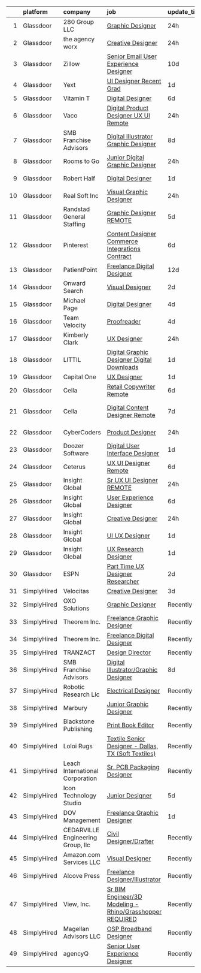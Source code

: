 

|    | platform    | company                           | job                                                                                                                                                                                                                                                                                                                                                                                                                                                                                                                                                                                                                                                                                                                                                                                                                                                                                                                                                                                                                                                                                                                                                                                                                                                                                                                                                                                                | update_time   | location            |
|---:|:------------|:----------------------------------|:---------------------------------------------------------------------------------------------------------------------------------------------------------------------------------------------------------------------------------------------------------------------------------------------------------------------------------------------------------------------------------------------------------------------------------------------------------------------------------------------------------------------------------------------------------------------------------------------------------------------------------------------------------------------------------------------------------------------------------------------------------------------------------------------------------------------------------------------------------------------------------------------------------------------------------------------------------------------------------------------------------------------------------------------------------------------------------------------------------------------------------------------------------------------------------------------------------------------------------------------------------------------------------------------------------------------------------------------------------------------------------------------------|:--------------|:--------------------|
|  1 | Glassdoor   | 280 Group LLC                     | [Graphic Designer](https://www.glassdoor.com/partner/jobListing.htm?pos=110&ao=1110586&s=58&guid=00000181f654a865ab304f856c3aebfd&src=GD_JOB_AD&t=SR&vt=w&ea=1&cs=1_fb0e0ce8&cb=1657695152781&jobListingId=1008000486432&cpc=AC285F3A3ECA6BB0&jrtk=3-0-1g7r59a9fjrq7801-1g7r59aa1ghpq800-8e0ca34653e8e05b--6NYlbfkN0A96WIVUs5SSd1e5sdPWOjBiMJz3fk-GTbl_X95fEr7N7_O7gG7yYqATSY5E6jF4LOAu-d1G5vqmQK5-aVG4tOej9c_eEuMuqH8C1GeeNW2KtJSJ31b6MoFFw5KM710vWFGSjvXW7I3OG-OwT4mnPnLIfvWCjlnumDR2ayBGhUSESBLxX0cWl5Bz0cpK3t8G0XEar7lKK9S4v_dzwvJSQk5GCVyVAIQoncK_-biBRPqdjZXzenTXA71Tm9q1HNWW9lqQjhGAq6NWUJCpXwaw21pHZDN4W4Yuir7MmNbyO9-cxIAmOKjUHUSz8ccHVqjZ1lqjTc7KgFnv_jB_66An83ZXNOLiCLD_XQsXE54uvTRKqGgb7RBzlbvkPAk0wlCfdw_oODX-PR5SJGkxPqigQ_ZzisXQpYNjZ91oDkvtjxBT4MaNlNT8sczuu0uBssXcl-t47_59ias3gf-dRSIl-bu7G3BLT6vzWHCmkcWKcVxixpW_2YBMfXN_9h7QDwDWM0%3D)                                                                                                                                                                                                                                                                                                                                                                                                                                                                                                                                          | 24h           | Remote              |
|  2 | Glassdoor   | the agency worx                   | [Creative Designer](https://www.glassdoor.com/partner/jobListing.htm?pos=125&ao=1110586&s=58&guid=00000181f654a865ab304f856c3aebfd&src=GD_JOB_AD&t=SR&vt=w&ea=1&cs=1_79908e38&cb=1657695152783&jobListingId=1007999979667&cpc=AC285F3A3ECA6BB0&jrtk=3-0-1g7r59a9fjrq7801-1g7r59aa1ghpq800-63945e7974dcb0bf--6NYlbfkN0CNOKpjDIEH11s39GTuUki_mvxNbnX5BtDlH5CMrheAnKze_5JrwQ4joDkGUDohP_RybvKQguCwO2bzn207p_14mbiHcywFIa1HWF2UP0_3f5Zk975uTAq5uCVwflsu_JCSQSKbiQ7a0xIZd76aSwml-WNW-2GZAACyMpIWDnwBr8SUJBdJ9gJtZ6GRC9VA3ztO7J7_PUqS2V4MNz7gk7AmccMRQZiTXt2hQE9UEXPR9Rd8ON-1Vw0q6vwTol8iAjqTDGIKvyjPuzG_EfaPsDgmQioKF-fdqNsgWSYfd9dCpT74rgxU8rlayFaEsBipLsaoizwfLbv34SCAmSecbjFcBKQW0_IIHfE1WMHYETP3oH8tCifaAiTMohrCxy9ZJKL926djgvjzYmr9rlc8DPmCcPIp1LGu44lNfKE9v5gsqzjATrear1FXjJQe2SvRKAIj2fygxt5Sfr45I7klinpnUDm-0AXcR3FneDXGDzgm3RT_ZCcgSrRpSc6ob7ciXU8%3D)                                                                                                                                                                                                                                                                                                                                                                                                                                                                                                                                         | 24h           | Remote              |
|  3 | Glassdoor   | Zillow                            | [Senior Email User Experience Designer](https://www.glassdoor.com/partner/jobListing.htm?pos=107&ao=1110586&s=58&guid=00000181f654a865ab304f856c3aebfd&src=GD_JOB_AD&t=SR&vt=w&cs=1_93d78507&cb=1657695152781&jobListingId=1007979080441&cpc=44CD5376B8534B8F&jrtk=3-0-1g7r59a9fjrq7801-1g7r59aa1ghpq800-ba3f6750aa802f40--6NYlbfkN0ANMurRYyPEXg08u6OamUd1Mvhk-zhFSGYIZgoJR86UvQ_x0FKK8TrZZD49G3rLjS8wGhoHT0q0CqvbX6QAQEN4MtrEmjxtYnKI2eXuq5uYOiMfEzs1iWRevnYpRBE0eg4n-FptEwYvGw4WNjKsDNbJeURgG-8-UVYC0dgHNQ4U7m0WApx3FbBGPeHI8OCbi7dWZRB6s06W2W2C44XK5w3RHC8aEf-NZy_sTjGRLeErsEWUjG9858IuZMAnFr73y6Agv2y7B2ynDu_yKrQM_h_tW9RQt-4gRc-qD1pjahDiTHXgaJs_WaadC_lHLSoPZnBBGObATSWUxGwQNq6Y7_DrTKSG58xk5dmE2b7LNezsSmaUbgOZJU-IUWiyv05w3QKeNhkgGFhNclkHUSOxZHChw2TrSUDmZD76UUgG7vP40kK6lHtW0ikhIjLqswqs-Om8UoA8W1O3XzYYt8cwzM9pqCTa-qaZxTD1dEgq6MkKYPYB1cvqVym0pUp-2krLL-ZMeo4A1QVPlyKMCbzVNUesNpqOiHUda4yg8GKdPPhY6KdA5hAeE22mp7gnqxnfqsW7ubbpJN9Ld9AQIOsUHtu3gcxRl4k5Xp0Bm7z5P81a5rHuS5xHQ-uy8_pZ94vRj2a2vpyIBT2MVxBjHS63abxEiQO2qDbBbeMgBvkMlJnUhTLLXWYSDr2Hf3bWViIq4ab9l90mbps4USdyRVdrVdm1JDnRbtp6BPQNjtXptTJ4I4L3QIArNp0woASlSC5212fZxgzEjXMXIz83dehu5qA2BKAcnXPAiRjBdkWGffQzAUOARnfTRAsJIS3VmkhWJzgjgVKz7RoFFRir4NiSsDUPjk_Zn7to8FQ7UX4G4yjw3Q7nL8t042OGcpSvLP98q6cMUITeBOqudA%3D%3D)                                                                                                            | 10d           | Remote              |
|  4 | Glassdoor   | Yext                              | [UI Designer  Recent Grad](https://www.glassdoor.com/partner/jobListing.htm?pos=129&ao=1136043&s=58&guid=00000181f654a865ab304f856c3aebfd&src=GD_JOB_AD&t=SR&vt=w&ea=1&cs=1_f5b026b7&cb=1657695152783&jobListingId=1007997778368&jrtk=3-0-1g7r59a9fjrq7801-1g7r59aa1ghpq800-a0e3c238307e8cd0-)                                                                                                                                                                                                                                                                                                                                                                                                                                                                                                                                                                                                                                                                                                                                                                                                                                                                                                                                                                                                                                                                                                     | 1d            | Washington, DC      |
|  5 | Glassdoor   | Vitamin T                         | [Digital Designer](https://www.glassdoor.com/partner/jobListing.htm?pos=112&ao=1110586&s=58&guid=00000181f654a865ab304f856c3aebfd&src=GD_JOB_AD&t=SR&vt=w&cs=1_6656f9c3&cb=1657695152781&jobListingId=1007988105834&cpc=7F6F94E2229B3AB5&jrtk=3-0-1g7r59a9fjrq7801-1g7r59aa1ghpq800-d18b897defb9bc20--6NYlbfkN0DMrcEu7yrtATojKJA7cEzGQ3FdRGWLh0CZQInL4ECGI6k5tN82kdM0cJmh4vC7GghezKk5m2JYmPve7fndKvJj3p1JGYJu3XmaJPEkqoeOCeitshuhieIdh4Ojb2neMV6Oe7_MHG-BY5XiSihBHsAxb9HzJTDGubyCarDoUJPvlBpdwU0X0mq-Mjj9O6aCQI06rYmSfZCshAO4kgtdOYJ7rcbiYBOvDWIFnYwpkKC4m-LtN-XvIKP3WgR2CbWttMOijJooVCRAwuBrVIdGlaCJqZJ5Yy-89eoxSRVzzILyA4qkGkYzfstoYgVmZFJOE5Pex7i6rRH4fIN8ZR-mlMKlU_5doT2m0UH90SiGeZ6Z9SpGjqGQGYP1L1Flq0ohAH6x5a2nKys5pO_zlskTB_V7po0Kb0d0XqnwpCHPTKektMgkC39CFYAFtB-69mQggc25AUUSFI2Nthhd-Y8adKHJsV3CkVgM790%3D)                                                                                                                                                                                                                                                                                                                                                                                                                                                                                                                                                                               | 6d            | Pacific, MO         |
|  6 | Glassdoor   | Vaco                              | [Digital Product Designer  UX UI               Remote](https://www.glassdoor.com/partner/jobListing.htm?pos=120&ao=1110586&s=58&guid=00000181f654a865ab304f856c3aebfd&src=GD_JOB_AD&t=SR&vt=w&ea=1&cs=1_bd7270da&cb=1657695152783&jobListingId=1008000437813&cpc=FB7E4A1762AE5BEC&jrtk=3-0-1g7r59a9fjrq7801-1g7r59aa1ghpq800-ca74ed257f34cab9--6NYlbfkN0D_sybMACCpf9B-677oK5j6rPldVB6BlrVvFjO_o-GJZbzuF-qh4PxErFUqfUsv_6vk3CpC_0VHOUgqlJgDfDFYZN0fQYnAzoysNR04xEW3VAVUE1hLGBSGlmvYdrKtmFGN_PfYuEKZJ1-_cZQYIgq2NFVQHEiqsTxGySQ4vbaAKc3QtkdnuR22VNXO9885t3GbB3jtuNlEp8oNgfcy4K7uXrVzwOPq-mhDqHxn1ufAs05bDjM39hzXhEzNUn7LnddIH0s5vxTi__JW2bIlIlwXGKe4wrkfY0UrIeWcDwNihcmC8yWebKRgzE57FMwyJJCV8FV0DWVRsTax_E87PxXR3A09bVu4gn7mg-Dx-tFqTdoOuIEeHJeSYUVUrDxYisZYMkeSC3JCOac1K9CxSw-vTYuX9wMUWxx28rbe9Hkbja5bMdXI_wNy0l3hx2oJg4sD88ZCe6V9K5ugJbRiciVI183CabBfFbHJ0PwB1B3o4UNp9rbkoqmAwA4-Mh8juIDcSMQHfdoNj-jQmgi2biTfaQ6YZIUHjbEY_-oyJjNqZA%3D%3D)                                                                                                                                                                                                                                                                                                                                                                                                                                                        | 24h           | New York, NY        |
|  7 | Glassdoor   | SMB Franchise Advisors            | [Digital Illustrator Graphic Designer](https://www.glassdoor.com/partner/jobListing.htm?pos=127&ao=1136043&s=58&guid=00000181f654a865ab304f856c3aebfd&src=GD_JOB_AD&t=SR&vt=w&ea=1&cs=1_32df6b6f&cb=1657695152783&jobListingId=1007982450518&jrtk=3-0-1g7r59a9fjrq7801-1g7r59aa1ghpq800-c5add34959eea285-)                                                                                                                                                                                                                                                                                                                                                                                                                                                                                                                                                                                                                                                                                                                                                                                                                                                                                                                                                                                                                                                                                         | 8d            | Remote              |
|  8 | Glassdoor   | Rooms to Go                       | [Junior Digital Graphic Designer](https://www.glassdoor.com/partner/jobListing.htm?pos=106&ao=1110586&s=58&guid=00000181f654a865ab304f856c3aebfd&src=GD_JOB_AD&t=SR&vt=w&ea=1&cs=1_92e7f66b&cb=1657695152781&jobListingId=1008001148728&cpc=451933188B21919D&jrtk=3-0-1g7r59a9fjrq7801-1g7r59aa1ghpq800-74276c1bbba1a979--6NYlbfkN0DQkrWslipYdAKKBYyyAy12PZe5Qif844XZvzAwxKbcyIRxhdHaqMzJraSVoY3LdvZUnxckYEK1smmjb8RstgBo6vXmKg0YAPBg0DD6VgXZZtpqUR1_Y4DfY0Jt9XSCt80yXKDC09bs5r2Ui2AKEw_yV7HLv_WzlmD7RtLNijOgqK_98xzQPpdxoE6j_KAh4Qm3k9cwETH0wUQzd1u_T3hKnmdwlRB5imQ89UWuqVvN-nUt4QXcFn2bQWuIqjQGGmvGasFrmhdR7ssmkHLDkac4q9x2vRGJBoRCHIc6Nf5-8HegEDgIYcsRAFbEF5qyeA9DEZuflZ8r2DsNtwrar9t434OSORFPxjIu1qOs0bkx6N-r8P2S_X2ai4f7g42jbkwd8R9nmBqc0AUVj7Mm_7uieqtdDCyDMa-hO-19EFRR7tyOG6kpUejBHug6wMttzemU5ciLz1fsoN2muGbC8KVJqjhh9WaDwxLjCLwHS_eY8kIc69topgFu_Vgdt1MHvbRVt6e6EWwZtebXk42VC1VSjMo9hhL-TKIdBTJot-mXqQ%3D%3D)                                                                                                                                                                                                                                                                                                                                                                                                                                                                             | 24h           | Atlanta, GA         |
|  9 | Glassdoor   | Robert Half                       | [Digital Designer](https://www.glassdoor.com/partner/jobListing.htm?pos=115&ao=1110586&s=58&guid=00000181f654a865ab304f856c3aebfd&src=GD_JOB_AD&t=SR&vt=w&ea=1&cs=1_cd6314db&cb=1657695152782&jobListingId=1007998172562&cpc=FAE5E775D180B2FB&jrtk=3-0-1g7r59a9fjrq7801-1g7r59aa1ghpq800-2baf0bc991e560f6--6NYlbfkN0CpzDdaQkua3np5pkmj49lKioZwmwxQ-yx5plwbYmV_M2CLBDBrPEXolPoreWcdI1FLwd0-oB8QnZbWGct1qpybd1L1GD0DUbKFyRmw54GnWI8zFSa2l3tuncJuU2fMaKGFQKcDQ06wpDLhuRUnE0kiS-9HByuNnGqr8jqyfRQETzZtZ9UEwpunXnBXOZqdfUgOIE-Nc4UGg27j8t5nuDMqJSE-gYxpoNcyvcCAb2zNM69LTAGKiJh6a-NA2BSRLmrlStJWzc4X61CGsMzuk4ksMjEXEvTKmRIFnNcMq5qXCSJGe0-ZM2qph3iLnrgTEScefucPOb7jPEbltfyXUoas6BC0clXzCvFXAO1bhtM0tqWp68tTsGApXf12WitWHyFcmCOeXg4295SSRJBfss08lC8eprrFuPHlXlTnWONVWPyJJwOUTWzBredfBjnzPn8P4PMEkxHzKmUC6G9z_g2rEd3jZGPI3td9vx5kNnKvfoaM-rQgduPH3ioBx4bpkgOZdpPiQ-BnrRGnkeOtRZ9dh0qAf6lTkcw7OPrXt44TunfGnnRoQYFnscAHEENgyKg%3D)                                                                                                                                                                                                                                                                                                                                                                                                                                                                          | 1d            | New York, NY        |
| 10 | Glassdoor   | Real Soft  Inc                    | [Visual Graphic Designer](https://www.glassdoor.com/partner/jobListing.htm?pos=122&ao=1110586&s=58&guid=00000181f654a865ab304f856c3aebfd&src=GD_JOB_AD&t=SR&vt=w&ea=1&cs=1_ce09e184&cb=1657695152783&jobListingId=1008000268356&cpc=8795CF9063CD573D&jrtk=3-0-1g7r59a9fjrq7801-1g7r59aa1ghpq800-2eca12689d0d8c62--6NYlbfkN0DiQIiDHDK-hQubne5EGaja-6KWeX3s4TLCkt3ADUaSLMlLPfpfJJ3bm-5w7QVCX0gsVGbtSuHLbGqst7vYZHapw5uerXec6_Ojmcx0m_d51cevJgJWClUyhucjmdH1p4m6n3A4-PWwwI-OXhCGZE6E8SzmLVgWoFO08kc7oHUkDk5Y95UoSzmGtWipJKHOnqJN4_lG70PvR_pKxR3vG7_xPvAwmDa3hEQjJgrUWy5tRk1-NYs5F9CNg2VHnxHINve4fk-xPUOEOhx7S3jHR29rHffpwzzVtYQ5PSOhkkhM99ujsJrKQsPdVagu0W6dyr4zSoG7so7RFawE9oMCIRG838cllvhLW0aDmIPyj86KSv_LyjQCZB9BwxQS-gfDzSsWWFEDYOSY3xSfHI4stm1ds3D0NyWGBd4bRg0pSB6XaEVPIXAUVLRey6xc_0uWv2b2iBuhUFYj1Hh3EEAgMUQOdmxeExRXpgaKLNV1SIgeKfSani3tYpO4zF-D-wdUnBqPdwIIBtomqHqPLje8TW4R)                                                                                                                                                                                                                                                                                                                                                                                                                                                                                                                 | 24h           | Remote              |
| 11 | Glassdoor   | Randstad General Staffing         | [Graphic Designer   REMOTE](https://www.glassdoor.com/partner/jobListing.htm?pos=124&ao=1110586&s=58&guid=00000181f654a865ab304f856c3aebfd&src=GD_JOB_AD&t=SR&vt=w&ea=1&cs=1_7496cbb5&cb=1657695152783&jobListingId=1007990726948&cpc=8795CF9063CD573D&jrtk=3-0-1g7r59a9fjrq7801-1g7r59aa1ghpq800-4705afaf81c910a4--6NYlbfkN0BP0SNj5t90jkfF5SbRhYc-YYyKnIlIACqwosTKYtJiUOPFcGVraBBNH3PqNVaKMlOuVmRJWKrrq4EM2jRhWlKfZxM8eXEywoHlN3U-M2UVWO94To79VdvpioeFj0KoewcVhePBU7vspZEM1G4UbOHc7zykI3Y0lskQjYjoXHr1-1fzniQvjeCbaTnFzzO3sOcbOiwRaD04aiAep6XavB1GseKEgKRHYWkWlC8yclwOInUN9DIucqdgzM_wcBdTLhlG9rEFvYP59BoS_mQz2zPFC1Z3yb4aoerglVGXlQXo3p_lvYGfH2loEzuCBYTk9XTanB2Txv_mWqXVyMmON3ihKwZ_X-rFFUfKNASxxf2ZWwLbac_CLVrkkVspo3HpSugXBEXMYsQ_POUn-vfZPJKfo3HrT-Ldv_cYW_xImKRgGRG5xpTmGyL0zg68944J5vptigLV28WZQSO-WPtGpn6FveLjDEbQ-j_tGiW-jdyDSudjmKyFElxmKZyls2bDFmj_2IyU9Zv-GN8X6RXCyKAtz1cDaSHYbSa12rKim7D5Q9wgEYtecd0rcKWI_KB3GVhE7idF-ZT_1sS32He5rxCkPDIzsYNDH1IRZlBFF_n2SGVNZPohE3vY_g7CfSG1-BBrJTwfUI1TxFE4CisIPeoCOoHtPcLOoLg%3D)                                                                                                                                                                                                                                                                                                                                                                 | 5d            | Remote              |
| 12 | Glassdoor   | Pinterest                         | [Content Designer  Commerce Integrations  Contract ](https://www.glassdoor.com/partner/jobListing.htm?pos=128&ao=1136043&s=58&guid=00000181f654a865ab304f856c3aebfd&src=GD_JOB_AD&t=SR&vt=w&cs=1_d1495463&cb=1657695152783&jobListingId=1007987576663&jrtk=3-0-1g7r59a9fjrq7801-1g7r59aa1ghpq800-fd04889908ee5cf9-)                                                                                                                                                                                                                                                                                                                                                                                                                                                                                                                                                                                                                                                                                                                                                                                                                                                                                                                                                                                                                                                                                | 6d            | Remote              |
| 13 | Glassdoor   | PatientPoint                      | [Freelance Digital Designer](https://www.glassdoor.com/partner/jobListing.htm?pos=130&ao=1136043&s=58&guid=00000181f654a865ab304f856c3aebfd&src=GD_JOB_AD&t=SR&vt=w&cs=1_4cb9fca1&cb=1657695152783&jobListingId=1007972923096&jrtk=3-0-1g7r59a9fjrq7801-1g7r59aa1ghpq800-7a5fcc639f615da7-)                                                                                                                                                                                                                                                                                                                                                                                                                                                                                                                                                                                                                                                                                                                                                                                                                                                                                                                                                                                                                                                                                                        | 12d           | Cincinnati, OH      |
| 14 | Glassdoor   | Onward Search                     | [Visual Designer](https://www.glassdoor.com/partner/jobListing.htm?pos=126&ao=1110586&s=58&guid=00000181f654a865ab304f856c3aebfd&src=GD_JOB_AD&t=SR&vt=w&cs=1_c00e6ac2&cb=1657695152783&jobListingId=1007995311473&cpc=9908D8D4413DBB8A&jrtk=3-0-1g7r59a9fjrq7801-1g7r59aa1ghpq800-38b9acdd6236f852--6NYlbfkN0B7YoEZZ2QAGDyEGGmBPAUWSHc1Mt3sMCn9FehKcWA3w1hdwjpEweHGJ9uPpOtWDZozwnYasDKS1N_w-I_NKOIM43v61_e0RsCDl3Ykwgq7JysSzAceSwhPU8K6ZdKFmZlvhD8LRu0snhN0ou3-3bpmIvOvLkRWcWkwu0-GWaeVPwXcpvI2STlsisavtslHeKMTwxVc5lr1grw3VAgfPoNV8213eb4e289s-gfJqkEMPx1Fj7JPJAfCTbo1C1_4Nb3KTDSJ6_KBHhXsX1P9tgs_teEjI8RXVePXsE6c9_2n78d0H-yLEOuF7LIJPvBG9deX4Z7ARk0Uf0CzHc_qsfdCQzLZZSecIi236oFNgNpdb2p1cowxZKW61YG4vkoOgx38QgwjOWF4vAW5SKzOdBP3RmsXMHUEfSoy--94sLFdhTvkyYBBQv010GWQnAMZQcwiD6Ge1AUtH2YVPgPgVtDYiQrwWyOGmqlWEMIc9OwEjLy2RCHMWPjG_BTrmtjAZcrnrfntLwF88wk8t1fRwCZZJ8d8B_uZSU6AdalFI5EHyF-LvMrTN1jye6VGFhYC6yLD18qK6WiNQz2jfBtSI8uD2rczxh98R7IVbSOjgSw4lL1y-tKsozI7_jxAcKuVs8V88VpvsighwT1hLH-q6YCoI7kbGZiBJ7bEe3fZZLKBNZ5aBgIKX6CQ8Z40dZpaYa9c1a_SFC5ayFFnsphiMKURobcun5xSof05Xt0fROP6MI2mItKo01O5iPklx0WsE6ijG-LdH6PMLc35Cjz-7rfgLnSW003xoZW1OMVkFXhGq-GmBWzSFv31czbRai7EtdB9ub2Sx-TXbY0kYUd3qK8eedqoaZu0MGr8vpEiE71fEdzyOMv55X1j2U0QqUyKDh29HHXAKRrLEPUF15Y9yeDI6xtbxZ3IAkaJPEV24bshvFnVv62hI7GDiS3k5dAqSE_vt0PFsrEuXpNwC6QVO-uGFEUTbeFgGRWBa4JaCDyDxA%3D%3D)                                  | 2d            | Seattle, WA         |
| 15 | Glassdoor   | Michael Page                      | [Digital Designer](https://www.glassdoor.com/partner/jobListing.htm?pos=123&ao=1110586&s=58&guid=00000181f654a865ab304f856c3aebfd&src=GD_JOB_AD&t=SR&vt=w&cs=1_fdc04913&cb=1657695152783&jobListingId=1007992242194&cpc=654405A9B1E0A9F5&jrtk=3-0-1g7r59a9fjrq7801-1g7r59aa1ghpq800-19d2ae5fb35eb8e5--6NYlbfkN0BR3ykMnr3Vw97HK5IC0i9Uo32NXohanwqRY-CI8z69bhgeevNMD5Qwspc8okAYAwYcozSXfxhRX_6g8wuE7aW1dyTLuYBRFHX_tQKztX8VNKiSF3l3f83_Ox6ATH12cFdHCKKeegfegUr0id173u3UUARMhypZnSUHsaOEFSrRwMRwn3EbV7nkZ2ye7GOCip8frvw-o6Im-UwxhLmC5gkOeNSLp-w75wffZ9k4VF_tOxPVlowlXFvYGraj33cv59dug3OEQwJsM2rH2jO2knNGi7w_kdyQ_NumrxR5DJk9DhyB_STIwrnJjaJ-jukt9IBucqP5ZJ7vtBgaVY76TW0D55QwD53D__op7yqIugkN_ZNzqEc2OGmjpN-Gr-QGGgtdLQWdb9RPlFzReslLQQygQfGu7XJC5COU8OhOpAe-Q-YWVTi7FktgPG4jErAz-JOlYmlGiuTIPWd1BJdfr2LNWSxgMm2Av4WEPLlzfn1dyQv0sCMN87KHYkTlgBPphWt7JdyG_FMrJ0hHDyeEVNd53PE62gGDQQ-v7LXuLQzGbsPYWHuESjMUP5ONZXabqJVrb5cd1HR8DMA2Y0HA8gPRZXhFxkNFeQs3HMWptQFanmUW7bv7gsjJ8Hi8Dg4TsQLlgVuVkJqFw9PD-0R8ez8oyofvEnV_7eXUkhlqZID3_SP_vrw8H5EcBJTbm2Wn6yFpE4uEQsYAEyiZHUL_uYI9eKXxAZpn9fcZJXAayAj45kTxDpLPMjMB9EIxI4FFT4BooHi0F0KfwC-3Je4g90pVWIco38aWh1j6l-sXWi5nLZ3uqLUs3Es05NL_ado9f1h-YReTHkSLROYkO6BJ8F9gLVAueIrAoKhtwo2WP9rolorqFTCXMcbBidOL7Pw0uOjiNwqmVyTLtPX8OEMvuKpThPX0iwt9l8W1AnK35TJ8F57e5tJLZnQ0TzaVwHSbW31C1KPAOGRxq8lVHV3BgXdRXnpIg6_IFve4VP7p4T4FSof4Tkpz2rX9tzjiK_BT0c-w4knQAc4b9g%3D%3D) | 4d            | New York, NY        |
| 16 | Glassdoor   | Team Velocity                     | [Proofreader](https://www.glassdoor.com/partner/jobListing.htm?pos=103&ao=1110586&s=58&guid=00000181f654a865ab304f856c3aebfd&src=GD_JOB_AD&t=SR&vt=w&ea=1&cs=1_53af796f&cb=1657695152780&jobListingId=1007993389675&cpc=8795CF9063CD573D&jrtk=3-0-1g7r59a9fjrq7801-1g7r59aa1ghpq800-809c51214d13a0b1--6NYlbfkN0BmIoKocX2EPZz2-LnVx7uj6CrWseJC8UJJqrhDAcGvGfTUz-81S-AEmN6GfX3PFfr7bJ4j5-hUC4xr7eaU-VB48PeJ6-Y6YzZVufYJlY6SnM82KonuKK3JxL58WUmntpuRHc4WORWTQvoqeH8Ii3rYLd8_Xj2RzeXD5Bdn2mDZGGQZ-TM9_Rs3nQy_TwhRe7nVqSlDhqbeSzMc10Atbz6VTA8kUQoouiGHnAIN8HCSGCZfFr7nQt2yeDwHb4zfeKmpiD5g294tSTV2PUlv3ZtoX4cafsVIoOyTaDKK2Eukzxn0KgpuKsOvMum8HaQGJ98Dh3W6t7Gfon5Ak7fU2G4Cvw-lm4PdPJfz9sXFSQJ5mSQ6VFluD5Fafl47qh4GBLAIlJbaFpdxYX5II5dtoyPq30dUmukqF-RJ3Z2t6ouuogDLuxly7nCbvypvCuQxYv6FJyBBZqnuZNDoeRsPgdZZlMZFytgbet0DCDKzdXPRug%3D%3D)                                                                                                                                                                                                                                                                                                                                                                                                                                                                                                                                                                 | 4d            | Remote              |
| 17 | Glassdoor   | Kimberly Clark                    | [UX Designer](https://www.glassdoor.com/partner/jobListing.htm?pos=104&ao=1110586&s=58&guid=00000181f654a865ab304f856c3aebfd&src=GD_JOB_AD&t=SR&vt=w&ea=1&cs=1_e1575f67&cb=1657695152781&jobListingId=1008000689139&cpc=87A0A889578C8297&jrtk=3-0-1g7r59a9fjrq7801-1g7r59aa1ghpq800-6940c3b835ef9c13--6NYlbfkN0ARyD88zZa8G4fZaD6jLAgXtQ8K-B7dWBWCK8oXQKVaKig_6nzqbLjwMGuvQzHRYlOUcSn1scKefGxQpEG5-nCaBd6cLVZW_rTnRdNNgBJQXv5XPN9_UiIHwNcVR5BRuRj-AufwsFa1GHKvjFLik9hTgwSCJJyzjRqUL93YX1UvnIK54z9edYv2l1FDD5h421xWI8lInGtKbLlhunlvF1Ak5vFX0DEWWb-OecIwNbS4SbhaQYT5s3rqqMN9w5Zg_Ndjdmox91AYTsLucwmAJegYENqC7bhd-4levbeC5-oAWwA_o-1uOdgOgMaiMbJiYmYZJkdqK6DYfFy2tIj8780nOxtCqURzwX1OV5jjl_IrzThFowUPjpZYZL10hmWwGp3dkb1coJy-R6Iy0f6ZOV3H2JGsRqSG3YOkP9QQq9FCgetkd-IPc9aJiuiVauJkWuMBLwq_Va5iq20C1k3QDXcok4J9arJdgq-oM7awfod7TsBHLSjbpu5qYJBspmDh-Iq7ZOMM1uBNOQ%3D%3D)                                                                                                                                                                                                                                                                                                                                                                                                                                                                                                                                 | 24h           | Remote              |
| 18 | Glassdoor   | LITTIL                            | [Digital Graphic Designer  Digital Downloads ](https://www.glassdoor.com/partner/jobListing.htm?pos=108&ao=1110586&s=58&guid=00000181f654a865ab304f856c3aebfd&src=GD_JOB_AD&t=SR&vt=w&ea=1&cs=1_38173c6b&cb=1657695152781&jobListingId=1007997785951&cpc=334ABAF5D42DC775&jrtk=3-0-1g7r59a9fjrq7801-1g7r59aa1ghpq800-c6a47114f88b0445--6NYlbfkN0DCOPh4TI5HTrsk0faKMz3ZTXjD7ZvX_l_ZTj8vaDl_1i1hzqshuRERbttGBc0mzWVSNOooXnGevLY4sQg0eXrw5FJOmPkzNWRlOg9ZPYHKwHt8COfdMTswkDvwCMkMh683PWlQwoPLknvIxyludP0dBZ6kxHqcd5CvpL98_n8YDH79m3iZeOW3431jZGkEisPsN04g4diDh3IWUuuMEXnN0jLZDvv5uZcvMFSO7eI5DMjOCMVvqZbTiM3FtlZmWPmkvit6zQuQc8zhdNoIq74VZk3QH8C08nsIgTyxl-q4RoK1jGjPEXBq3KzpoZagGyVC4b-wljWf3C_g9BYbH1Jbf9t7vmssFf8rwdiQNxomlYvTqMOQtdewB84ek8X-S-aB-JVGEw-TRuoeK1ZVWcFeJflR1MoK0wa_aP_a-GgDX33twrN1pK73K6HU6jl-Gs9mJxJvEvkje9ypyiP857bNkyAEhctqJxubFXg-s-4qrBuap6xsoGHh_74zrDgT6Vg%3D)                                                                                                                                                                                                                                                                                                                                                                                                                                                                                                              | 1d            | Remote              |
| 19 | Glassdoor   | Capital One                       | [UX Designer](https://www.glassdoor.com/partner/jobListing.htm?pos=102&ao=1110586&s=58&guid=00000181f654a865ab304f856c3aebfd&src=GD_JOB_AD&t=SR&vt=w&cs=1_157bac46&cb=1657695152780&jobListingId=1007996659159&cpc=983919718F9DC6F6&jrtk=3-0-1g7r59a9fjrq7801-1g7r59aa1ghpq800-fae4f37381d7477c--6NYlbfkN0C3j_zLGvpMLCdiZ0WC46XqVTA1VMZzOzKXPhAXwYlrNb9EbKZEg8x0wzjxx-xvfPob8c_BAEGLXBqrT297MQHHTpEYgausVMYBTX6wZz0t1_7MeQ23wUQYWA4ID7QYI-RhDoA6-4zq_kz3hORTWfpbRNdyNyVKFnJVC3xzRBSQFD0m-3wXpdnlc5HY6I_NRav_us15N74khaxNQGodxqyhZzZpbV_xH4CXwMtnc7SLqwuIs68hVwulO8KLNKxH3disK_YJm2i4oen2TlWzN85FbZC3GdRtScagf_Gr5X4Fyc_rcpEajf2wKXR7Z-temQo2ye0g3Ep95oUvGcSRQggIUuKqtvAR1IlqqTmMdb6lhOS_tRKqiVInnVQlCa8kVfT9AHOmFVYkWAwJISsV7KYo6AqECsfl1TjPc6oYTt3G9K-z5Z5UL3mcKAtVx5MUOag%3D)                                                                                                                                                                                                                                                                                                                                                                                                                                                                                                                                                                                                                    | 1d            | Plano, TX           |
| 20 | Glassdoor   | Cella                             | [Retail Copywriter  Remote ](https://www.glassdoor.com/partner/jobListing.htm?pos=109&ao=1110586&s=58&guid=00000181f654a865ab304f856c3aebfd&src=GD_JOB_AD&t=SR&vt=w&cs=1_35e4a94c&cb=1657695152781&jobListingId=1007987603746&cpc=A65DF3A704A48F9B&jrtk=3-0-1g7r59a9fjrq7801-1g7r59aa1ghpq800-6e8f9b87ec793152--6NYlbfkN0ABL5jwqrJX8j4-zsE1pdctockIOMh3bUiDojLxDHSgfnyfdrl215GIT9Vdrv6w9UkI2tK7PhBCagjgTsuasYEspgSFRYcwLU2MuysqCKz1_fGVcwcU7Ekd4Jw8IeUDBLbx1GOugkvcJ9eNVdtf-TztF968K3nEGTxvdqjzEjW5zvZ-y4lQSxJr9zg82egAxfk42BeCebqa889CNYjfpEThm3TY9gPdYAsjAg4n0g7rAGoBGTxZF42UVcffjSlNdgmcgCwX1iRUE-7PUIc2xT8-M3X-IVqhntJ9h82FHfYoFoo_1u43_CN-0tpsVBHJQZQpK5IH3caVjKeyXmfTL3M1lARSDojjip_h9XR3ACe0FDxxmnvSeHhK-a_H1rBbajWjEY24dPWSHA-nXMOX7PEPCTqgiF6Ys8YGQjPWwrL7bmQxcspCPNvkP9C5LhQIgNZIDkEdDvBCI8B8Z8p0JXj3GYefvKgud-x_LJnVk2PcJG-27tW1GYX7_7EdkMeM2p1S5ncMcrTTQ2pss1Tflp_LT4auj2M4dfMMDJGAWz46lrdcM-sAIiMDROC_x-p5jecpxFgiSTq-k3iX0nxBGfp82QA0kvmdD0VnoTIED1-lecwZUZpChnvQFcx3JZVhdwQYgHhwMJ8zjd1PDpZ2APGpK9_gobqLJ1Q0maTgpY6aLeEddhTOTFRruZTa_GviQx4ChjM9vkdlCjbg84n0JC5M4wyynii9mHHgNiUzSfVl4ayYxxpYBzEiRwA7SaSN8bQ%3D)                                                                                                                                                                                                                                                                     | 6d            | San Bruno, CA       |
| 21 | Glassdoor   | Cella                             | [Digital Content Designer  Remote ](https://www.glassdoor.com/partner/jobListing.htm?pos=105&ao=1110586&s=58&guid=00000181f654a865ab304f856c3aebfd&src=GD_JOB_AD&t=SR&vt=w&cs=1_754d0a43&cb=1657695152780&jobListingId=1007985843966&cpc=B076152010A3B66C&jrtk=3-0-1g7r59a9fjrq7801-1g7r59aa1ghpq800-82bbee50f3c53bf4--6NYlbfkN0ABL5jwqrJX8j4-zsE1pdctockIOMh3bUiDojLxDHSgfnyfdrl215GIT9Vdrv6w9UkMXFIWX0s1t70yEQygukdqxHWFlf9Ma4eNYVzVU1vSp1Djzf7QtSreSFsAxgo5FlQ83fLYI54lp-5GlqkaXC9lzScJuKRSSzPK0WR2kPCTXWnmosnwCLwRhQAdqZx3_hWH_QKrOs7ddzxHaaT2oPxUfCTC_UWn0b4A5MP3TV8pngv965DAacM_3OC3rxFlLWHrqeN55HwqTDC-kNI2qli7HEbFw1XbLfKe8nd73pfFe7l0gwikcUUNFrc-L4hHVTtsqSMJcMmC_W4FeymMfoKFsBhjy_JKoTMjdIDmW6neZdhbOkOX7iqcGplmEAxDZhRk0tkMPb_PDDJZCgJYee-M7gOZVDfvIN78GnAD7sTVnoz2lVdynYBys81U8ZnT_ZnGKWaIEX9eJmaw60y0cLo0uq6wOoBMao-FHxBXMAfkc0CTAYHy_k61351cYMsYClDKOyCNqzHG2Ub9_WZVBsP77y70w11itC8gCQ6H8S0glVKuYeh3yWDIBmHjJ_IGfBDh2-s_OMI_41Bvg0yuLoXrZBBVSaW3_SxMA_MeoYBLW34U8uD102junc-ZvzCTLdAp-7qekHm6XEge7VeiJ4lmBJg2HR5ZRqxpjQHyKKYa387559KZ_gFDJuu30itNo0ut44HE992z0pEmtw5UAMf8L55HueOWLAzxS5xjU8CasuqIbgalWJvQvpWQ2Oe-2NA%3D)                                                                                                                                                                                                                                                              | 7d            | Fort Lauderdale, FL |
| 22 | Glassdoor   | CyberCoders                       | [Product Designer](https://www.glassdoor.com/partner/jobListing.htm?pos=119&ao=1110586&s=58&guid=00000181f654a865ab304f856c3aebfd&src=GD_JOB_AD&t=SR&vt=w&ea=1&cs=1_156262d2&cb=1657695152783&jobListingId=1008000452695&cpc=F4EED0218A761C36&jrtk=3-0-1g7r59a9fjrq7801-1g7r59aa1ghpq800-7a51beaf900410c5--6NYlbfkN0CpFJQzrgRR8WqXWK1qKKEqALWJw739KlKqr2H-MSI4eoBlI4EFrmor2FYZMP3muM3Wp3RyH9ty9fM9kxV2d3kijFwzRE1UomKmPviXs_fAjleqUwkr4HscoCljYjoD3hdAwK3M5PeGhK6Y9Hp5Nq1vfZOTbjnckR5r5IPijrjJE029YyetOpy8qymDtDK3Rfu_nzjZpDPwEg-z-eWh6DrLOp8CV62qf-hnivOrQUHZYFzuXAOJx0cs2R2a-_29RaEQLviVYG0fzysmhDVaYaOdDgy9HVxI-BEwGeqPD-3CX3Bgt3KmTw-5kCODn56VCSnbe5FevrefJR_c-kT3kHmo2CMPLtVwONF5yZpT-Kf_Ih__ohVaxnR0QB4Z_FcswWWlJ-EcdKzV505GJWPm6eTVdOW8HFcRBCAssg4pbc_vlKerthWeK2CjJ74YfBNIXmdXYJiUHu3w74GKAE_iqdXHgPgAlB_rIxYE6E_NNKnKf6us0A6TKv5m1fCJZDuC4xcVOJxm1JplEpAcDjFHIdSczb5epx4MjBo2CN9sYILjt41i-FQmPkH1nXo9MlP9Ts4kVMNt7vBc3J32455-lTS9xlR3XEOXAoVLHgF2CWVS4fo-WwvF1Jzv2BilJ6qJIdY31rLdFHCW56zczAVwFGHhvvQsrnpDu66ujrPkZ5qylmMLfVILDwoz8xrKDE1Ag99zBOlO6NjswUkOIg9WC7AwAbe9ds8E-w8pKr7h5Mx8LCLzCU4BV85ZD5_wjniEJntN2E4P1eR9ehgBiLRbXUETz4qQKvZeWoFJWYK-oQHaGCVrHgc0vODQX2nEJnbhGMgb_2R-9wfoBawa-LbsubTOeCdydKsIiaWYmQxfXDgN13tToaXuZstP8u1-tlSg_Q7EhVCJx7TSHOvPKWzlwNXxENSEOr1aspCJFrkhDcjai3TiMDUA3ijtAoMGKy5Avur8KlDOFIBD_yevr8A1Qvra2lLw0eRjVizEKlF9ksi6U6yZpotVRXrq)                        | 24h           | Los Angeles, CA     |
| 23 | Glassdoor   | Doozer Software                   | [Digital User Interface Designer](https://www.glassdoor.com/partner/jobListing.htm?pos=111&ao=1110586&s=58&guid=00000181f654a865ab304f856c3aebfd&src=GD_JOB_AD&t=SR&vt=w&ea=1&cs=1_18163dd9&cb=1657695152782&jobListingId=1007997628290&cpc=FAE5E775D180B2FB&jrtk=3-0-1g7r59a9fjrq7801-1g7r59aa1ghpq800-2b0118d283b1145d--6NYlbfkN0Bg38Of9YQ3kJV2XUPt6TrE35Uahq87aC81g7ntBBDzDipCYgHAwLn-fC_oD6yjsmibVeXTtXKsrhLA2N0hIZdGWvE_MhMA-9T2lQ0Ewl1aVo-dp6GNExFsBEsbOngtQ4wQpzOZ_6Vep5s62noyy1jiwTcnBetUrhTh33IpjFTPNuNYAkYDQrgVp77mGVB4k_liTl5dpxE2dgXGYoKI0RWICuwyTL6AqteekSlgU7t-esIM9TKDmzzLPwPWTCr5hkjtRergYtG3G991Mf38h5DuV1FVucJ_7FbcaVC_WIa7wxJ2Tsag-VUZtHT5bXSaLEOMk4rGSzCZWw5aTEcI_r20hQkRiHiiNq_m057-HDBoG_oqZIREP24j3EilYiY4H0D832_xdfRK7fiX8OxP4PX5E0azSnW0tK5WN9wTam2TaYodyaY-xTlXVRUVOAD92LrcGzV-WqXYXub_l9Cnr5GYdl_emBmZhVoTagCtTEsLtIDg622laFhWcrAgnxwp47Y%3D)                                                                                                                                                                                                                                                                                                                                                                                                                                                                                                                           | 1d            | Remote              |
| 24 | Glassdoor   | Ceterus                           | [UX UI Designer  Remote ](https://www.glassdoor.com/partner/jobListing.htm?pos=118&ao=1110586&s=58&guid=00000181f654a865ab304f856c3aebfd&src=GD_JOB_AD&t=SR&vt=w&ea=1&cs=1_b3cfaedf&cb=1657695152782&jobListingId=1007987912038&cpc=48B9F4758953335C&jrtk=3-0-1g7r59a9fjrq7801-1g7r59aa1ghpq800-0df0bd007430275b--6NYlbfkN0D0ff9e8Lfwlpl5zGbQmpn59AL71QmFd7VKOAnfyjZzp5sdngV8WPgYe0dov1m7Y2k9pP6V4m8MG2LFL8cqqHFEuK2qHeafy943PecYjVJK1SjKmO_UIglE57kIrEzJsnQ_BrCyfQVntDnN10-5acq0JQw42AdcpEUUBdvmxvT0ZT291QB305uiotLqyH8v1AkiD6YgLCUeT6Z4zD1SP9BkC86hmwOBChLn9NakL6hCgCMyI7OVtpzw0AI-a0b81LclC0cz-hnRGuPsXbEfIZ0liqcYiosZolbGtLrWmjE2XtVcO9I_Oa6elp-q2FXg1PfaXD2UJNJl0J_bLgDk6OW5qTFLsTf15garFKzAmoV7h3qg0LDdXqhw3XkkF2dfA-3ehZhiMT3eLyWU9RNI-liKGKcVT5pn6vyUsKKqoV5I2-hXJfoSgafFuo_5WkysihIeBx40ppvk_pPU8rVyXY1Ww7b2z_gjgoE6twxryJVWRlQVt1PyBedE)                                                                                                                                                                                                                                                                                                                                                                                                                                                                                                                                                 | 6d            | Atlanta, GA         |
| 25 | Glassdoor   | Insight Global                    | [Sr  UX UI Designer  REMOTE ](https://www.glassdoor.com/partner/jobListing.htm?pos=116&ao=1110586&s=58&guid=00000181f654a865ab304f856c3aebfd&src=GD_JOB_AD&t=SR&vt=w&cs=1_f7e2bc56&cb=1657695152782&jobListingId=1008000325401&cpc=723ADC3DFE402989&jrtk=3-0-1g7r59a9fjrq7801-1g7r59aa1ghpq800-f80334bf9a5751e6--6NYlbfkN0BKkHZu3wF05EeDimN_p6sYpKCMArvwa95YdH7UpkaBCqc7l59ErwqcMGPwa_bsWfKUnC66uapJix6-jIv9BZuvbcNf6fahTDMQv4l-B3FcbKa32sndJixSbJNB1spM9XrdInVSS3p3hCiiCQ_RpBC-gF96clUVjP5vSiXeMfhJ9V0ZphGhqbK1Mm22TWtvB2M2QoccNchP1UfT_H_Yc0XgivWWTdXH5PtDTdb68VjeJoDSrJ0RCjuZbn6f9gKt19mzKvIlHPl2okH5NOE_wk9V7IMeSTahrm2SLPw1Wh8-lQN5ieiZ_Gsy7JlPQdjVPVu3oIp4qLTStM0c-_PDaRwJNyvs3y-jbsuVQlutjFdpE3_yzuwCFMYwIWoLv-FW11zZ2H_zyPPnah6sm4MGdeJkzwPn8hOi7_uvhYIS7eShlO8eCoAnSAqSdy3araEmtuNyRmFgoy86XqQk9fz9gZuPchbhdKF9Eho3en61yrABYMEJiYs7F5TmBQtAepp6veI%3D)                                                                                                                                                                                                                                                                                                                                                                                                                                                                                                                                    | 24h           | Boston, MA          |
| 26 | Glassdoor   | Insight Global                    | [User Experience Designer](https://www.glassdoor.com/partner/jobListing.htm?pos=121&ao=1110586&s=58&guid=00000181f654a865ab304f856c3aebfd&src=GD_JOB_AD&t=SR&vt=w&ea=1&cs=1_4ae74f20&cb=1657695152783&jobListingId=1007987860370&cpc=F4EED0218A761C36&jrtk=3-0-1g7r59a9fjrq7801-1g7r59aa1ghpq800-14969f34725755b4--6NYlbfkN0BKkHZu3wF05EeDimN_p6sYpKCMArvwa95YdH7UpkaBCoSUOkIYlUzfhbj4TMK_Jy6KYWGz0PyRaDHkaXRWEY2-f2JDuZ-86Vlnbip8weanMhu1n8xDtUlYjCp5NjiY8GkD6q_z00rCrGYhuK8rZdmEl_gQ80N2L-Wt7Zw0M2kD9-9BLgibGTIO_ATWmwA4l421DGEiRKrDaKPTg9pBLvJ1OlUnLKirsisVlJvn9Yz0VaH1L6gzJuYwWkkzlCGNvq2u-8PI8dLPnAxtCUp9IGro-IYi3pRAzc55cRp7ctfa5VlXbojTcUQtI_d-xm_rza3bBfggbuzlqf9z1UVRoNNgMm9gf0dLeWfYg2hrE-XFnEsUVtIr8KQWvxbM2UsGFVJTQwGoxWn4UHr2furBeytF__Uwp7Z9H4o43ds9_qEGSZbTBC2lMaPplW5tFQ-GUGR4vVeFazt-fZ9AMjShs2biHk5hhWUGu8ibWmngFy4TM1DNVtGIVRWz_sEjLe4oHW4uwyETfs4CP5U8qSwlBpbO)                                                                                                                                                                                                                                                                                                                                                                                                                                                                                                                | 6d            | Remote              |
| 27 | Glassdoor   | Insight Global                    | [Creative Designer](https://www.glassdoor.com/partner/jobListing.htm?pos=113&ao=1110586&s=58&guid=00000181f654a865ab304f856c3aebfd&src=GD_JOB_AD&t=SR&vt=w&cs=1_82d5680f&cb=1657695152781&jobListingId=1008000003584&cpc=451933188B21919D&jrtk=3-0-1g7r59a9fjrq7801-1g7r59aa1ghpq800-8a60e29f1ee4431f--6NYlbfkN0BKkHZu3wF05EeDimN_p6sYpKCMArvwa95YdH7UpkaBCqc7l59Erwqcm87s8bKO7itaYRS7I2DEaG3_0nxB3h8weMowPUDdjWwCb4iu3DIi0gdQuJVQ2azOZQDvE3MgTITb6ggnsNW2KHEU5jt_2jeJrwmXBl1cDe9l5zY0hfZbvioxVxeHHbWMfALRZIrDxpxpqETYlWBpHECMXwpBaWaLUPFn1QhReIzaCSzQkEByN67WpsoquMvkMajzfW_vYcjcqxgLL7WmcMjc3IRMnPf6G8ISo_NwbMn4MtIf0lFqzotdCeresfBG9iQSwJkcvkhDNcuv5LJl22SmzuQHzqjEKAWWX5DzYtwyyYDO_H0M2FFK9fMVN6uCrldQKTLrgoa8mmutesrBK4TzEWjiOGMlUro8tw431Sjxhvny97J-j0sSqWV6uLzJ_sPn4wPHXWTpGM-50XXYVl_LWRMU9gPssJw08RuLqx_Mgz3d6KK4evG-w3XL5tEU)                                                                                                                                                                                                                                                                                                                                                                                                                                                                                                                                                            | 24h           | Charlotte, NC       |
| 28 | Glassdoor   | Insight Global                    | [UI UX Designer](https://www.glassdoor.com/partner/jobListing.htm?pos=114&ao=1110586&s=58&guid=00000181f654a865ab304f856c3aebfd&src=GD_JOB_AD&t=SR&vt=w&cs=1_51a9ceef&cb=1657695152782&jobListingId=1007998167985&cpc=82B3195DA92CAF92&jrtk=3-0-1g7r59a9fjrq7801-1g7r59aa1ghpq800-059f25bba6825632--6NYlbfkN0BKkHZu3wF05EeDimN_p6sYpKCMArvwa95YdH7UpkaBCqc7l59ErwqcMGPwa_bsWfIGtxzoykdyOlHWh93aUA3X9mhXvU6qZDi8a5jjIXrvk_Umi3WKePjb8v-VTrmOBWYxzFVEpju01W682uRGF7NflcXC5P0R_YhUen3gap3q4JEzQhScEVuzLayzX-ZcQdWZ7gfmY1pngxQIJKKbUaSQMAiviS6jXD7u7_k65ERaJiQATa_3BxzrWIHEyar5eDwaKgL5-zuSdN0OBlMDaGgYyM4wEUjwt3l9gzlOUFZV2scQHkM4FuEApC8fCHZIBVR2qh3KqrHBV5jmQE8My2DjLvz7r1_ytlOaP6Rp4EY006ECubYG06ePHK317FPBRe8HnEo9Wo-mCHj1Wbm6QUogFK84xWaAtuQcDcitkLj3bF66fA_pr3dEGNtgqgqktZZUThKmchednMwEuX1BqI9in8th5i50BKoqg3EVI5sd4N8TgobmT7_B)                                                                                                                                                                                                                                                                                                                                                                                                                                                                                                                                                               | 1d            | Boston, MA          |
| 29 | Glassdoor   | Insight Global                    | [UX Research Designer](https://www.glassdoor.com/partner/jobListing.htm?pos=117&ao=1110586&s=58&guid=00000181f654a865ab304f856c3aebfd&src=GD_JOB_AD&t=SR&vt=w&cs=1_e2e22fb8&cb=1657695152782&jobListingId=1007998090372&cpc=A65DF3A704A48F9B&jrtk=3-0-1g7r59a9fjrq7801-1g7r59aa1ghpq800-0bc2be872eba1058--6NYlbfkN0BKkHZu3wF05EeDimN_p6sYpKCMArvwa95YdH7UpkaBCqc7l59ErwqcIquYO0j72pfbTB5yHSJ8as0zfa7cQ4GSdgDXDsVzUhdnHhPJ2OVlP3bginN6F0NWXv6Njvn8FsM6Cql9VdqT-4MAw8qaAo0GJvp4sKUyYkwR1MHw6rjF2Ynt0ynm44NsPRE8KyEph1UA88-yDa1iALlRwFSk_dyEdO4SOVAqM4P6G_IVLKVbmO9iP3mr3PP7oWDA2IsLhTnyCps_dBwlX-QV77bHJLr4ppfH439JX8JGg69UASXKDm0MexQHC08qMW692X9nf87Ge-_VLmI-lKdMbv0fRV6t2RrTpanOize76Ylxc-dXyhd1_E4lVcvn_oT9Z9Vo4yTTjp7hr6pJOBFu3vqoLVBSYV6xPKcqVjMIX1vKkLirQJ_5SkKbFhItxZ9T-7Q9sfBAAbsKklVPkgK4N62iMwskWp3HX3TuJaDX_CYPQFtvFH1LmBpOmIJ3)                                                                                                                                                                                                                                                                                                                                                                                                                                                                                                                                                         | 1d            | Carlsbad, CA        |
| 30 | Glassdoor   | ESPN                              | [Part Time UX Designer Researcher](https://www.glassdoor.com/partner/jobListing.htm?pos=101&ao=1110586&s=58&guid=00000181f654a865ab304f856c3aebfd&src=GD_JOB_AD&t=SR&vt=w&cs=1_1eef70f0&cb=1657695152780&jobListingId=1007995812706&cpc=14D5209370AEC984&jrtk=3-0-1g7r59a9fjrq7801-1g7r59aa1ghpq800-e8c201393ef86168--6NYlbfkN0DAFTyt7pbDCC2JPO79CSdi1dIb81yjczP5qsKcZIxgiYm3-7g-689Ur9xqU8QiYHXFWYg4D07I0XcdgewMmjgR-z1-6QdF9j9XVcRjQQ7GR4GPoSyKoBn9jWc7YbukMS9HAQDmIneYggv21gMF7yBAcup7GbjBTMuDxOjpLALG-_86d3W2W0TJXsCFLll08fNfKnnzmzGvBnooIIt89BlxdxXTgiLGv9-td7AwS68cIgjuRVwh5dhE3WEJiqYo9DPzE5B4d7l3pP23v_Mog9ZdXhvU6l5RqnWx8a7hkuEbH5eRrjkfMZdMN0sSEk83-n1nWDFOHxVboLgiBpsNuEGu_Adur9n70zaovCIUSP-6jk_Iof5rIVR8LTWbfKCRG_M8ICVzqmv-n9Wxm6AkwqvsVISm7E-Sf0cLGwOz112qvy5_anoSEXc2PtpQK8cwiK-8-y5jkr4Zzg%3D%3D)                                                                                                                                                                                                                                                                                                                                                                                                                                                                                                                                                                                 | 2d            | Bristol, CT         |
| 31 | SimplyHired | Velocitas                         | [Creative Designer](https://www.simplyhired.com/job/BLtwQ3dRGaZJf8mN5X7d7ry3a2llJV8Z0ePYxRJzJj7VeJX4YYpcSA?q=digital+designer)                                                                                                                                                                                                                                                                                                                                                                                                                                                                                                                                                                                                                                                                                                                                                                                                                                                                                                                                                                                                                                                                                                                                                                                                                                                                     | 3d            | Remote              |
| 32 | SimplyHired | OXO Solutions                     | [Graphic Designer](https://www.simplyhired.com/job/BXUyWLRJM5GqlXxmpwBw-g_A_qs7M6-f7IDZTvQqqHxFROKtKw3p1Q?q=digital+designer)                                                                                                                                                                                                                                                                                                                                                                                                                                                                                                                                                                                                                                                                                                                                                                                                                                                                                                                                                                                                                                                                                                                                                                                                                                                                      | Recently      | Adobe, AZ           |
| 33 | SimplyHired | Theorem Inc.                      | [Freelance Graphic Designer](https://www.simplyhired.com/job/X9uns7gwmHwlm_ccFdh4AiB-UXISgpLZ7m-DP3rc-uv3Ok7Ouux7Ig?q=digital+designer)                                                                                                                                                                                                                                                                                                                                                                                                                                                                                                                                                                                                                                                                                                                                                                                                                                                                                                                                                                                                                                                                                                                                                                                                                                                            | Recently      | Remote              |
| 34 | SimplyHired | Theorem Inc.                      | [Freelance Digital Designer](https://www.simplyhired.com/job/56lGdsd0NT_PxZyUFNh70kqoWHzzVt-FPe0mlhIYe9ffGxtFEGziRw?q=digital+designer)                                                                                                                                                                                                                                                                                                                                                                                                                                                                                                                                                                                                                                                                                                                                                                                                                                                                                                                                                                                                                                                                                                                                                                                                                                                            | Recently      | Remote              |
| 35 | SimplyHired | TRANZACT                          | [Design Director](https://www.simplyhired.com/job/t-Jya27PvMyrrZc68OzAz-4BUqc0KByZpGtLNlAuXmvatd7Wxu-ubw?q=digital+designer)                                                                                                                                                                                                                                                                                                                                                                                                                                                                                                                                                                                                                                                                                                                                                                                                                                                                                                                                                                                                                                                                                                                                                                                                                                                                       | Recently      | Raleigh, NC         |
| 36 | SimplyHired | SMB Franchise Advisors            | [Digital Illustrator/Graphic Designer](https://www.simplyhired.com/job/8losub6_ILil13F0GnS6wgsyADSZ3qbqZG9ugB3tD5jYP4yUi78zsA?q=digital+designer)                                                                                                                                                                                                                                                                                                                                                                                                                                                                                                                                                                                                                                                                                                                                                                                                                                                                                                                                                                                                                                                                                                                                                                                                                                                  | 8d            | Remote              |
| 37 | SimplyHired | Robotic Research Llc              | [Electrical Designer](https://www.simplyhired.com/job/SGJ76gmM9EnO1jN6MgfXoA0UYWEDR7PFxxyMfsMS2ZqJkbpDOpj6uQ?q=digital+designer)                                                                                                                                                                                                                                                                                                                                                                                                                                                                                                                                                                                                                                                                                                                                                                                                                                                                                                                                                                                                                                                                                                                                                                                                                                                                   | Recently      | Clarksburg, MD      |
| 38 | SimplyHired | Marbury                           | [Junior Graphic Designer](https://www.simplyhired.com/job/MH8gQthZdwZl4mhAOI5f9bItaWa8oPpv_aqPrn1pKm0Dzb0oAGGYEA?q=digital+designer)                                                                                                                                                                                                                                                                                                                                                                                                                                                                                                                                                                                                                                                                                                                                                                                                                                                                                                                                                                                                                                                                                                                                                                                                                                                               | Recently      | Remote              |
| 39 | SimplyHired | Blackstone Publishing             | [Print Book Editor](https://www.simplyhired.com/job/DIPwV1BD7q635DBaw1W08gZvM2zMtZ6tkW-U1x3OQn9hUgunjcUoZw?q=digital+designer)                                                                                                                                                                                                                                                                                                                                                                                                                                                                                                                                                                                                                                                                                                                                                                                                                                                                                                                                                                                                                                                                                                                                                                                                                                                                     | Recently      | Remote              |
| 40 | SimplyHired | Loloi Rugs                        | [Textile Senior Designer - Dallas, TX (Soft Textiles)](https://www.simplyhired.com/job/nx27XuJuawNUKklr2BH9bkRMWy83nmOgqDL9KzV7Zq9Zh_AJEGk41w?q=digital+designer)                                                                                                                                                                                                                                                                                                                                                                                                                                                                                                                                                                                                                                                                                                                                                                                                                                                                                                                                                                                                                                                                                                                                                                                                                                  | Recently      | Dallas, TX          |
| 41 | SimplyHired | Leach International Corporation   | [Sr. PCB Packaging Designer](https://www.simplyhired.com/job/CY_L3ifU6jHJIruCEt2By_gDJBLASOEM4rp4V4wOYWCvOYRfJANygg?q=digital+designer)                                                                                                                                                                                                                                                                                                                                                                                                                                                                                                                                                                                                                                                                                                                                                                                                                                                                                                                                                                                                                                                                                                                                                                                                                                                            | Recently      | Buena Park, CA      |
| 42 | SimplyHired | Icon Technology Studio            | [Junior Designer](https://www.simplyhired.com/job/PPh0l9MyYJ6Inbo8KgckIaVxqAKEifF2m9Zh2iYaEmLkyLR0M9csGw?q=digital+designer)                                                                                                                                                                                                                                                                                                                                                                                                                                                                                                                                                                                                                                                                                                                                                                                                                                                                                                                                                                                                                                                                                                                                                                                                                                                                       | 5d            | Remote              |
| 43 | SimplyHired | DOV Management                    | [Freelance Graphic Designer](https://www.simplyhired.com/job/RvKGVsfe1Isf9oLE0Pz8M-KNbWFwbZ5_5pk-4L4hFMgEOmlnAsghWA?q=digital+designer)                                                                                                                                                                                                                                                                                                                                                                                                                                                                                                                                                                                                                                                                                                                                                                                                                                                                                                                                                                                                                                                                                                                                                                                                                                                            | 1d            | Remote              |
| 44 | SimplyHired | CEDARVILLE Engineering Group, llc | [Civil Designer/Drafter](https://www.simplyhired.com/job/F-uPh9EbfxhihL0wRu7T8sW93ur_0H2InZ4loK1vspYPCjQw4lDRyA?q=digital+designer)                                                                                                                                                                                                                                                                                                                                                                                                                                                                                                                                                                                                                                                                                                                                                                                                                                                                                                                                                                                                                                                                                                                                                                                                                                                                | Recently      | Pottstown, PA       |
| 45 | SimplyHired | Amazon.com Services LLC           | [Visual Designer](https://www.simplyhired.com/job/07csdT2C5wUC0BjRkvFLfN-A2TKuc9tkdRnFlCKVrN7nw2oJdE55kw?q=digital+designer)                                                                                                                                                                                                                                                                                                                                                                                                                                                                                                                                                                                                                                                                                                                                                                                                                                                                                                                                                                                                                                                                                                                                                                                                                                                                       | Recently      | Remote +2 locations |
| 46 | SimplyHired | Alcove Press                      | [Freelance Designer/Illustrator](https://www.simplyhired.com/job/NFPOnORXu61AwCEsRn-lJr_s0fZ_cbKUmLO_BOEuhEuZwGrhey-t1A?q=digital+designer)                                                                                                                                                                                                                                                                                                                                                                                                                                                                                                                                                                                                                                                                                                                                                                                                                                                                                                                                                                                                                                                                                                                                                                                                                                                        | Recently      | Remote              |
| 47 | SimplyHired | View, Inc.                        | [Sr BIM Engineer/3D Modeling - Rhino/Grasshopper REQUIRED](https://www.simplyhired.com/job/r-EMDI_VtGPS56wqXDwIvVVf9Wc0_fV24JlkHogXp_SHsFRKSxtw7Q?q=digital+designer)                                                                                                                                                                                                                                                                                                                                                                                                                                                                                                                                                                                                                                                                                                                                                                                                                                                                                                                                                                                                                                                                                                                                                                                                                              | Recently      | Milpitas, CA        |
| 48 | SimplyHired | Magellan Advisors LLC             | [OSP Broadband Designer](https://www.simplyhired.com/job/ciuxo51gbko7GffD52DKo4UpAg6AQGeZqyURjzVjvA0YPEL1oa4Oqg?q=digital+designer)                                                                                                                                                                                                                                                                                                                                                                                                                                                                                                                                                                                                                                                                                                                                                                                                                                                                                                                                                                                                                                                                                                                                                                                                                                                                | Recently      | Kansas City, MO     |
| 49 | SimplyHired | agencyQ                           | [Senior User Experience Designer](https://www.simplyhired.com/job/cIDtvicOoH53aMYEP0Ljm-akwv5PTKqGSpFWDKdyocaD4666RjrRkA?q=digital+designer)                                                                                                                                                                                                                                                                                                                                                                                                                                                                                                                                                                                                                                                                                                                                                                                                                                                                                                                                                                                                                                                                                                                                                                                                                                                       | Recently      | Bethesda, MD        |
